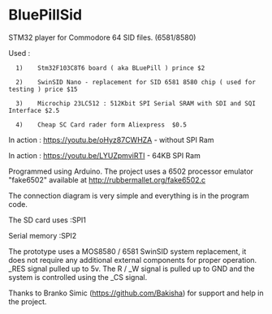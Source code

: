 # BluePillSid
STM32 player for Commodore 64 SID files. (6581/8580)

Used :

      1)    Stm32F103C8T6 board ( aka BLuePill ) prince $2
      
      2)    SwinSID Nano - replacement for SID 6581 8580 chip ( used for testing ) price $15
      
      3)    Microchip 23LC512 : 512Kbit SPI Serial SRAM with SDI and SQI Interface $2.5
      
      4)    Cheap SC Card rader form Aliexpress  $0.5
      

In action : https://youtu.be/oHyz87CWHZA - without SPI Ram

In action : https://youtu.be/LYUZpmviRTI - 64KB SPI Ram

Programmed using Arduino.
The project uses a 6502 processor emulator "fake6502" available at http://rubbermallet.org/fake6502.c

The connection diagram is very simple and everything is in the program code.

The SD card uses  :SPI1

Serial memory     :SPI2

The prototype uses a MOS8580 / 6581 SwinSID system replacement, it does not require any additional external components for proper operation. _RES signal pulled up to 5v. The R / _W signal is pulled up to GND and the system is controlled using the _CS signal.

Thanks to Branko Simic (https://github.com/Bakisha) for support and help in the project.
